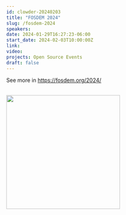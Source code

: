 ```yaml
---
id: clowder-20240203
title: "FOSDEM 2024"
slug: /fosdem-2024
speakers:
date: 2024-01-29T16:27:23-06:00
start_date: 2024-02-03T10:00:00Z
link:  
video: 
projects: Open Source Events
draft: false
---
```


<p>See more in <a href="https://fosdem.org/2024/" target="_blank">https://fosdem.org/2024/</a></p>

<br>

<a href="https://fosdem.org/2024/" target="_blank">
<img src="/../images/carousel/FOSDEM.png" width="300" class="img-fluid mx-auto d-block" >
</a>


